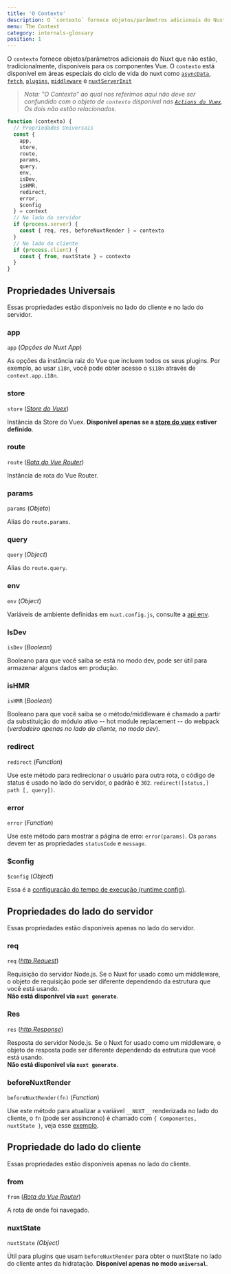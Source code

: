 ```yaml
---
title: 'O Contexto'
description: O `contexto` fornece objetos/parâmetros adicionais do Nuxt que não estão, tradicionalmente, disponíveis para os componentes Vue. O `contexto` está disponível em áreas especiais do ciclo de vida do nuxt como `asyncData`, `plugins`, `middlewares`, `módulos` e `store/nuxtServerInit`.
menu: The Context
category: internals-glossary
position: 1
---
```


O `contexto` fornece objetos/parâmetros adicionais do Nuxt que não estão, tradicionalmente, disponíveis para os componentes Vue. O `contexto` está disponível em áreas especiais do ciclo de vida do nuxt como [`asyncData`](/api), [`fetch`](/docs/2.x/features/data-fetching), [`plugins`](/docs/2.x/directory-structure/plugins), [`middleware`](/docs/2.x/directory-structure/middleware#router-middleware) e [`nuxtServerInit`](/docs/2.x/directory-structure/store#the-nuxtserverinit-action)

> _Nota: "O Contexto" ao qual nos referimos aqui não deve ser confundido com o objeto de `contexto` disponível nas [`Actions do Vuex`](https://vuex.vuejs.org/guide/actions.html). Os dois não estão relacionados._

```js
function (contexto) {
  // Propriedades Universais
  const {
    app,
    store,
    route,
    params,
    query,
    env,
    isDev,
    isHMR,
    redirect,
    error,
    $config
  } = context
  // No lado do servidor
  if (process.server) {
    const { req, res, beforeNuxtRender } = contexto
  }
  // No lado do cliente
  if (process.client) {
    const { from, nuxtState } = contexto
  }
}
```

## Propriedades Universais

Essas propriedades estão disponíveis no lado do cliente e no lado do servidor.

### app

`app` (_Opções do Nuxt App_)

As opções da instância raiz do Vue que incluem todos os seus plugins. Por exemplo, ao usar `i18n`, você pode obter acesso o `$i18n` através de `context.app.i18n`.

### store

`store` ([_Store do Vuex_](https://vuex.vuejs.org/api/#vuex-store-instance-properties))

Instância da Store do Vuex. **Disponível apenas se a [store do vuex](/docs/2.x/directory-structure/store) estiver definido**.

### route

`route` ([_Rota do Vue Router_](https://router.vuejs.org/api/#the-route-object))

Instância de rota do Vue Router.

### params

`params` (_Objeto_)

Alias do `route.params`.

### query

`query` (_Object_)

Alias do `route.query`.

### env

`env` (_Object_)

Variáveis ​​de ambiente definidas em `nuxt.config.js`, consulte a [api env](/docs/2.x/configuration-glossary/configuration-env).

### IsDev

`isDev` (_Boolean_)

Booleano para que você saiba se está no modo dev, pode ser útil para armazenar alguns dados em produção.

### isHMR

`isHMR` (_Boolean_)

Booleano para que você saiba se o método/middleware é chamado a partir da substituição do módulo ativo -- hot module replacement -- do webpack (_verdadeiro apenas no lado do cliente, no modo dev_).

### redirect

`redirect` (_Function_)

Use este método para redirecionar o usuário para outra rota, o código de status é usado no lado do servidor, o padrão é `302`. `redirect([status,] path [, query])`.

### error

`error` (_Function_)

Use este método para mostrar a página de erro: `error(params)`. Os `params` devem ter as propriedades `statusCode` e `message`.

### \$config

`$config` (_Object_)

Essa é a [configuração do tempo de execução (runtime config)](/docs/2.x/configuration-glossary/configuration-runtime-config).

## Propriedades do lado do servidor

Essas propriedades estão disponíveis apenas no lado do servidor.

### req

`req` ([_http.Request_](https://nodejs.org/api/http.html#http_class_http_incomingmessage))

Requisição do servidor Node.js. Se o Nuxt for usado como um middleware, o objeto de requisição pode ser diferente dependendo da estrutura que você está usando. <br>**Não está disponível via `nuxt generate`**.

### Res

`res` ([_http.Response_](https://nodejs.org/api/http.html#http_class_http_serverresponse))

Resposta do servidor Node.js. Se o Nuxt for usado como um middleware, o objeto de resposta pode ser diferente dependendo da estrutura que você está usando. <br>**Não está disponível via `nuxt generate`**.

### beforeNuxtRender

`beforeNuxtRender(fn)` (_Function_)

Use este método para atualizar a variável `__NUXT__` renderizada no lado do cliente, o `fn` (pode ser assíncrono) é chamado com `{ Componentes, nuxtState }`, veja esse [exemplo](https://github.com/nuxt/nuxt.js/blob/cf6b0df45f678c5ac35535d49710c606ab34787d/test/fixtures/basic/pages/special-state.vue).

## Propriedade do lado do cliente

Essas propriedades estão disponíveis apenas no lado do cliente.

### from

`from` ([_Rota do Vue Router_](https://router.vuejs.org/api/#the-route-object))

A rota de onde foi navegado.

### nuxtState

`nuxtState` _(Object)_

Útil para plugins que usam `beforeNuxtRender` para obter o nuxtState no lado do cliente antes da hidratação. **Disponível apenas no modo `universal`**.
